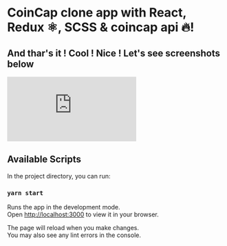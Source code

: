 # CoinCap clone app with React, Redux ⚛️, SCSS & coincap api 🔥!

## And thar's it ! Cool ! Nice ! Let's see screenshots below

![image](https://imageup.ru/img25/3969498/main.png.html)

## Available Scripts

In the project directory, you can run:

### `yarn start`

Runs the app in the development mode.\
Open [http://localhost:3000](http://localhost:3000) to view it in your browser.

The page will reload when you make changes.\
You may also see any lint errors in the console.
